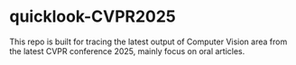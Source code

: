 # quicklook-CVPR2025
This repo is built for tracing the latest output of Computer Vision area from the latest CVPR conference 2025, mainly focus on oral articles.

